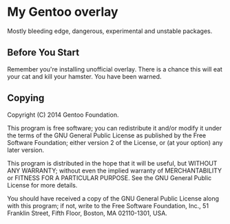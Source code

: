 My Gentoo overlay
=================

Mostly bleeding edge, dangerous, experimental and unstable packages.

Before You Start
----------------

Remember you're installing unofficial overlay.
There is a chance this will eat your cat and kill your hamster.
You have been warned.

Copying
-------

Copyright (C) 2014 Gentoo Foundation.

This program is free software; you can redistribute it and/or
modify it under the terms of the GNU General Public License
as published by the Free Software Foundation; either version 2
of the License, or (at your option) any later version.

This program is distributed in the hope that it will be useful,
but WITHOUT ANY WARRANTY; without even the implied warranty of
MERCHANTABILITY or FITNESS FOR A PARTICULAR PURPOSE.  See the
GNU General Public License for more details.

You should have received a copy of the GNU General Public License
along with this program; if not, write to the Free Software
Foundation, Inc., 51 Franklin Street, Fifth Floor, Boston, MA  02110-1301, USA.
